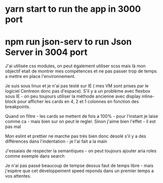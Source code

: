 # yarn start to run the app in 3000 port
# npm run json-serv  to run Json Server in 3004 port

J'ai utilisée css modules, on peut également utiliser scss mais là mon objectif etait de montrer mes compétences et ne pas passer trop de temps a mettre en place l'environnement.

Je suis sous linux et je n'ai pas testé sur IE ( mes VM sont prises par le logiciel Centreon donc pas d'espace). S'il y a un problème avec flexbox sous IE - on peu toujours utiliser la méthode ancienne avec display inline-block pour afficher les cards en 4, 2 et 1 colonnes en fonction des breakpoints.

Quand on filtre - les cards se mettent de fois a 100% - pour l'instant je laise comme ca - mais bien sur on peut le regler. Sinon j'aime bien l'effet - il est pas mal

Mon eslint et prettier ne marche pas très bien donc desolé s'il y a des différences dans l'indentation - je l'ai fait a la main

J'essaiais de respecter la semantiques - on peut toujours ajouter aria roles comme exemple dans search

Je n'ai pas passé beaucoup de tempse dessus faut de temps libre - mais j'espère que cet développement speed reponds dans un premier temps a vos attentes.
